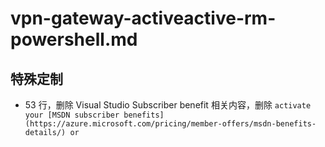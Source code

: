 # vpn-gateway-activeactive-rm-powershell.md

## 特殊定制

* 53 行，删除 Visual Studio Subscriber benefit 相关内容，删除 `activate your [MSDN subscriber benefits](https://azure.microsoft.com/pricing/member-offers/msdn-benefits-details/) or`